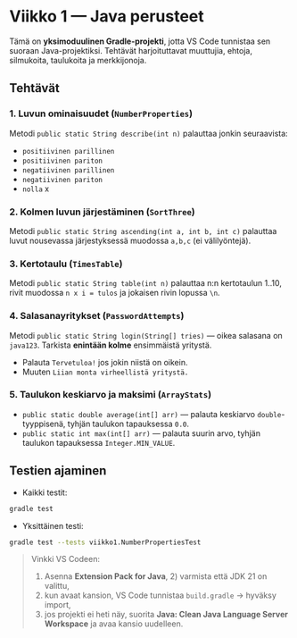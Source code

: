 # Viikko 1 — Java perusteet
Tämä on **yksimoduulinen Gradle-projekti**, jotta VS Code tunnistaa sen suoraan Java-projektiksi.
Tehtävät harjoituttavat muuttujia, ehtoja, silmukoita, taulukoita ja merkkijonoja.

## Tehtävät

### 1. Luvun ominaisuudet (`NumberProperties`)
Metodi `public static String describe(int n)` palauttaa jonkin seuraavista:
- `positiivinen parillinen`
- `positiivinen pariton`
- `negatiivinen parillinen`
- `negatiivinen pariton`
- `nolla`
x
### 2. Kolmen luvun järjestäminen (`SortThree`)
Metodi `public static String ascending(int a, int b, int c)` palauttaa luvut nousevassa järjestyksessä muodossa `a,b,c` (ei välilyöntejä).

### 3. Kertotaulu (`TimesTable`)
Metodi `public static String table(int n)` palauttaa n:n kertotaulun 1..10, rivit muodossa `n x i = tulos` ja jokaisen rivin lopussa `\n`.

### 4. Salasanayritykset (`PasswordAttempts`)
Metodi `public static String login(String[] tries)` — oikea salasana on `java123`. Tarkista **enintään kolme** ensimmäistä yritystä.
- Palauta `Tervetuloa!` jos jokin niistä on oikein.
- Muuten `Liian monta virheellistä yritystä.`

### 5. Taulukon keskiarvo ja maksimi (`ArrayStats`)
- `public static double average(int[] arr)` — palauta keskiarvo `double`-tyyppisenä, tyhjän taulukon tapauksessa `0.0`.
- `public static int max(int[] arr)` — palauta suurin arvo, tyhjän taulukon tapauksessa `Integer.MIN_VALUE`.

## Testien ajaminen

- Kaikki testit:
```bash
gradle test
```
- Yksittäinen testi:
```bash
gradle test --tests viikko1.NumberPropertiesTest
```

> Vinkki VS Codeen:
> 1) Asenna **Extension Pack for Java**, 2) varmista että JDK 21 on valittu,  
> 3) kun avaat kansion, VS Code tunnistaa `build.gradle` → hyväksy import,  
> 4) jos projekti ei heti näy, suorita **Java: Clean Java Language Server Workspace** ja avaa kansio uudelleen.
